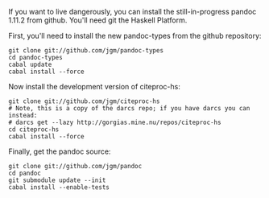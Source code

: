 If you want to live dangerously, you can install the still-in-progress pandoc 1.11.2 from github.  You'll need git the Haskell Platform.

First, you'll need to install the new pandoc-types from the github repository:

    git clone git://github.com/jgm/pandoc-types
    cd pandoc-types
    cabal update
    cabal install --force

Now install the development version of citeproc-hs:

    git clone git://github.com/jgm/citeproc-hs
    # Note, this is a copy of the darcs repo; if you have darcs you can instead:
    # darcs get --lazy http://gorgias.mine.nu/repos/citeproc-hs
    cd citeproc-hs
    cabal install --force

Finally, get the pandoc source:

    git clone git://github.com/jgm/pandoc
    cd pandoc
    git submodule update --init
    cabal install --enable-tests

